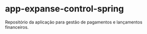 # app-expanse-control-spring
Repositório da aplicação para gestão de pagamentos e lançamentos financeiros.
